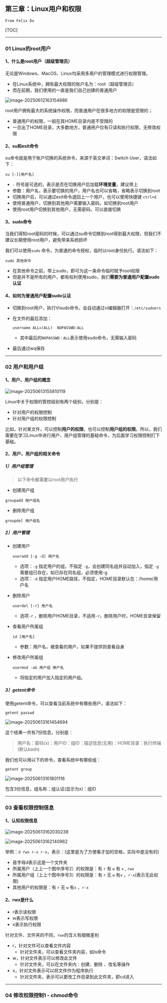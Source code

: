 ## 第三章：Linux用户和权限

`From Felix Du`

[TOC]

------

### 01 Linux的root用户

#### 1、什么是root用户（超级管理员）

无论是Windows、MacOS、Linux均采用多用户的管理模式进行权限管理。

- 在Linux系统中，拥有最大权限的账户名为：root（超级管理员）
- 而在前期，我们使用的一直是我们自己创建的普通用户

![image-20250612163154886](C:\Users\Duuuzx\AppData\Roaming\Typora\typora-user-images\image-20250612163154886.png)

root用户拥有最大的系统操作权限，而普通用户在很多地方的权限是受限的；

- 普通用户的权限，一般在其HOME目录内是不受限的
- 一旦出了HOME目录，大多数地方，普通用户仅有只读和执行权限，无修改权限

#### 2、su和exit命令

su命令就是用于账户切换的系统命令，来源于英文单词：Switch User，语法如下：

```shell
su [-][用户名]
```

- `-` 符号是可选的，表示是否在切换用户后加载**环境变量**，建议带上
- 参数：用户名，表示要切换的用户，用户名也可以省略，省略表示切换到root
- 切换用户后，可以通过exit命令退回上一个用户，也可以使用快捷键 `ctrl+d`
- 使用普通用户，切换到其他用户需要输入密码，如切换到root用户
- 使用root用户切换到其他用户，无需密码，可以直接切换

#### 3、sudo命令

当我们得知root密码的时候，可以通过su命令切换到root得到最大权限，但我们不建议长期使用root用户，避免带来系统损坏

我们可以使用`sudo` 命令，为普通的命令授权，临时以root身份执行。语法如下：

```shell
sudo 其他命令
```

- 在其他命令之前，带上sudo，即可为这一条命令临时赋予root权限
- 但是并不是所有的用户，都有权利使用sudo，我们**需要为普通用户配置sudo认证**

#### 4、如何为普通用户配置sudo认证

- 切换到root用户，执行Visudo命令，会自动通过vi编辑器打开：`/etc/sudoers`

- 在文件的最后添加：

  ```shell
  username ALL=(ALL)  NOPASSWD:ALL
  ```

  - 其中最后的`NOPASSWD：ALL`表示使用sudo命令，无需输入密码

- 最后通过wq保存

------

### 02 用户和用户组

#### 1、用户、用户组的概念

![image-20250613155810119](C:\Users\Duuuzx\AppData\Roaming\Typora\typora-user-images\image-20250613155810119.png)

Linux中关于权限的管控级别有两个级别，分别是：

- 针对用户的权限控制
- 针对用户组的权限控制

比如，针对某文件，可以控制**用户的权限**，也可以控制**用户组的权限**。所以，我们需要在学习Linux中进行用户、用户组管理的基础命令，为后面学习权限控制打下基础。

#### 2、用户、用户组的相关命令

##### 1）用户组管理

> 以下命令都需要以root用户执行

- 创建用户组

```shell
groupadd 用户组名
```

- 删除用户组

```shel
groupdel 用户组名
```

##### 2）用户管理

- 创建用户

  ```shell
  useradd [-g -d] 用户名
  ```

  - 选项：`-g` 指定用户的组，不指定 `-g`，会创建同名组并自动加入，指定 `-g` 需要组已存在，如已存在同名组，必须使用-g
  - 选项：`-d` 指定用户HOME路径，不指定，HOME目录默认在：/home/用户名

- 删除用户

  ```shell
  userdel [-r] 用户名
  ```

  - 选项`-r` ，删除用户HOME目录，不适用`-r`，删除用户时，HOME目录保留

- 查看用户所属组

  ```shell
  id [用户名]
  ```

  - 参数：用户名，被查看的用户，如果不提供则查看自身

- 修改用户所属组

  ```shell
  usermod -aG 用户组 用户名
  ```

  - 将指定的用户加入指定的用户组。

##### 3）getent命令

使用getent命令，可以查看当前系统中有哪些用户，语法如下：

```shell
getent passwd
```

![image-20250613161454694](C:\Users\Duuuzx\AppData\Roaming\Typora\typora-user-images\image-20250613161454694.png)

这个结果一共有7份信息，分别是：

>  用户名：密码(x)：用户ID：组ID：描述信息(无用)：HOME目录：执行终端(默认bash)

我们也可以用以下的命令，查看系统中有哪些组：

```shell
getent group
```

![image-20250613161801116](C:\Users\Duuuzx\AppData\Roaming\Typora\typora-user-images\image-20250613161801116.png)

包含3份信息，组名称：组认证(显示为x)：组ID

------

### 03 查看权限控制信息

#### 1、认知权限信息

![image-20250613162030238](C:\Users\Duuuzx\AppData\Roaming\Typora\typora-user-images\image-20250613162030238.png)

![image-20250613162140962](C:\Users\Duuuzx\AppData\Roaming\Typora\typora-user-images\image-20250613162140962.png)

举例：`d rwx r-x r-x`，表示：(这里是为了方便看才加的空格，实际中是没有的)

- 首字母d表示这是一个文件夹
- 所属用户（上上一个图中序号2）的权限是：有 `r` 有  `w` 有 `x` , `rwx`
- 所属用户组（上上个图中序号3）的权限是：有 `r` 无 `w` 有`x` ，`r-x`(表示无此权限)
- 其他用户的权限是：有 `r` 无 `w` 有`x` ，`r-x`

#### 2、rwx是什么

- r表示读权限
- w表示写权限
- x表示执行权限

针对文件、文件夹的不同，`rwx`的含义有细微差别

- r，针对文件可以查看文件内容
  - 针对文件夹，可以查看文件夹内容，如ls命令
- w，针对文件表示可以修改此文件
  - 针对文件夹，可以在文件夹内：创建、删除 、改名等操作
- x，针对文件表示可以将文件作为程序执行
  - 针对文件夹，表示可以更改工作目录到此文件夹，即cd进入

------

### 04 修改权限控制1 - chmod命令